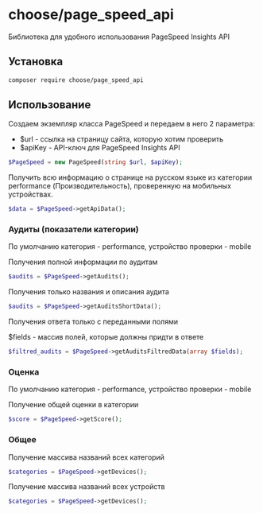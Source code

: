 # choose/page_speed_api
Библиотека для удобного использования PageSpeed Insights API

## Установка
```bash
composer require choose/page_speed_api
```

## Использование

Создаем экземпляр класса PageSpeed и передаем в него 2 параметра:
- $url - ссылка на страницу сайта, которую хотим проверить
- $apiKey - API-ключ для PageSpeed Insights API
```php
$PageSpeed = new PageSpeed(string $url, $apiKey);
```

Получить всю информацию о странице на русском языке из категории performance (Производительность), проверенную на мобильных устройствах. 

```php
$data = $PageSpeed->getApiData();
```

### Аудиты (показатели категории)

По умолчанию категория - performance, устройство проверки - mobile

Получения полной информации по аудитам

```php
$audits = $PageSpeed->getAudits();
```

Получения только названия и описания аудита

```php
$audits = $PageSpeed->getAuditsShortData();
```

Получения ответа только с переданными полями 

$fields - массив полей, которые должны придти в ответе

```php
$filtred_audits = $PageSpeed->getAuditsFiltredData(array $fields);
```

### Оценка

По умолчанию категория - performance, устройство проверки - mobile

Получение общей оценки в категории

```php
$score = $PageSpeed->getScore();
```

### Общее

Получение массива названий всех категорий

```php
$categories = $PageSpeed->getDevices();
```

Получение массива названий всех устройств

```php
$categories = $PageSpeed->getDevices();
```